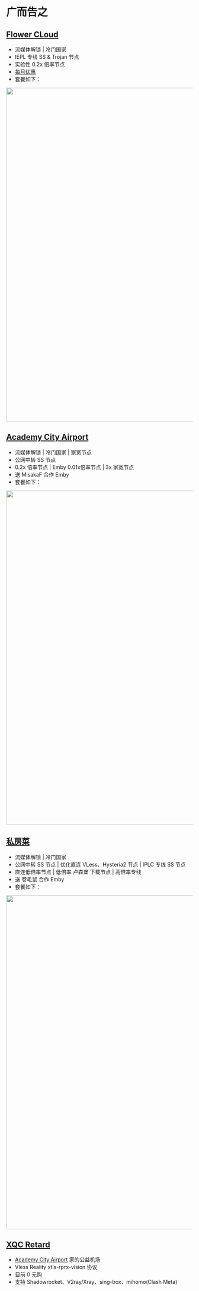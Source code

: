 # 广而告之

## [Flower CLoud](https://flowercloud.net/aff.php?aff=5145)
 - 流媒体解锁 | 冷门国家
 - IEPL 专线 SS & Trojan 节点
 - 实验性 0.2x 倍率节点
 - [每月优惠](https://t.me/flower_cloud/288)
 - 套餐如下：

  <img src="https://raw.githubusercontent.com/Repcz/Tool/X/doc/aff/FlowerCloud.png"  width="900"></a>

## [Academy City Airport](https://www.aca.best/#/register?code=J9Vf5lbX)
 - 流媒体解锁 | 冷门国家 | 家宽节点
 - 公网中转 SS 节点
 - 0.2x 倍率节点 | Emby 0.01x倍率节点 | 3x 家宽节点
 - 送 MisakaF 合作 Emby
 - 套餐如下：

  <img src="https://raw.githubusercontent.com/Repcz/Tool/X/doc/aff/ACA.png"  width="900"></a>

## [私房菜](https://cos.cat/ui/#/register?code=pwP8wJIq)
 - 流媒体解锁 | 冷门国家
 - 公网中转 SS 节点 | 优化直连 VLess、Hysteria2 节点 | IPLC 专线 SS 节点
 - 直连低倍率节点 | 低倍率 卢森堡 下载节点 | 高倍率专线
 - 送 卷毛鼠 合作 Emby
 - 套餐如下：

  <img src="https://raw.githubusercontent.com/Repcz/Tool/X/doc/aff/SFC.PNG"  width="900"></a>

## [XQC Retard](https://www.xqc.best/#/register?code=zwB37FuC)
 - [Academy City Airport](https://www.aca.best/#/register?code=J9Vf5lbX) 家的公益机场
 - Vless  Reality xtls-rprx-vision 协议
 - 目前 0 元购
 - 支持 Shadowrocket、V2ray/Xray、sing-box、mihomo(Clash Meta)
